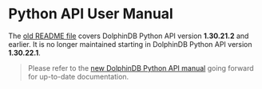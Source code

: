 # Python API User Manual

The [old README file](../README.md) covers DolphinDB Python API version **1.30.21.2** and earlier. It is no longer maintained starting in DolphinDB Python API version **1.30.22.1**. 

> Please refer to the [new DolphinDB Python API manual](https://www.dolphindb.com/pydoc/webhelp/chap1_quickstart_landingpage.html) going forward for up-to-date documentation.
